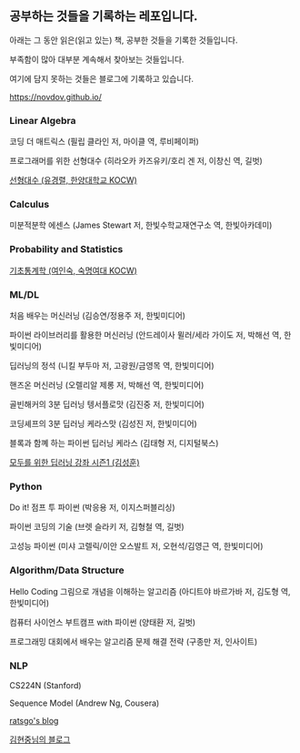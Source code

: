 ## 공부하는 것들을 기록하는 레포입니다.



아래는 그 동안 읽은(읽고 있는) 책, 공부한 것들을 기록한 것들입니다.

부족함이 많아 대부분 계속해서 찾아보는 것들입니다.

여기에 담지 못하는 것들은 블로그에 기록하고 있습니다.

https://novdov.github.io/



### Linear Algebra

코딩 더 매트릭스 (필립 클라인 저, 마이클 역, 루비페이퍼)

프로그래머를 위한 선형대수 (히라오카 카즈유키/호리 겐 저, 이창신 역, 길벗)

[선형대수 (유경렬, 한양대학교 KOCW)](http://www.kocw.net/home/search/kemView.do?kemId=1043234)



### Calculus

미분적분학 에센스 (James Stewart 저, 한빛수학교재연구소 역, 한빛아카데미)



### Probability and Statistics

[기초통계학 (여인숙, 숙명여대 KOCW)](http://www.kocw.net/home/search/kemView.do?kemId=1052562)



### ML/DL

처음 배우는 머신러닝 (김승연/정용주 저, 한빛미디어)

파이썬 라이브러리를 활용한 머신러닝 (안드레이사 뮐러/세라 가이도 저, 박해선 역, 한빛미디어)

딥러닝의 정석 (니킬 부두마 저, 고광원/금영목 역, 한빛미디어)

핸즈온 머신러닝 (오렐리알 제롱 저, 박해선 역, 한빛미디어)

골빈해커의 3분 딥러닝 텡서플로맛 (김진중 저, 한빛미디어)

코딩셰프의 3분 딥러닝 케라스맛 (김성진 저, 한빛미디어)

블록과 함꼐 하는 파이썬 딥러닝 케라스 (김태형 저, 디지털북스)

[모두를 위한 딥러닝 강좌 시즌1 (김성훈)](https://www.youtube.com/watch?v=BS6O0zOGX4E&list=PLlMkM4tgfjnLSOjrEJN31gZATbcj_MpUm&index=1)



### Python

Do it! 점프 투 파이썬 (박응용 저, 이지스퍼블리싱)

파이썬 코딩의 기술 (브렛 슬라키 저, 김형철 역, 길벗)

고성능 파이썬 (미샤 고렐릭/이안 오스발트 저, 오현석/김영근 역, 한빛미디어) 



### Algorithm/Data Structure

Hello Coding 그림으로 개념을 이해하는 알고리즘 (아디트야 바르가바 저, 김도형 역, 한빛미디어)

컴퓨터 사이언스 부트캠프 with 파이썬 (양태환 저, 길벗)

프로그래밍 대회에서 배우는 알고리즘 문제 해결 전략 (구종만 저, 인사이트)



### NLP

CS224N (Stanford)

Sequence Model (Andrew Ng, Cousera)

[ratsgo's blog](https://ratsgo.github.io/blog/categories/)

[김현중님의 블로그](https://lovit.github.io/)
